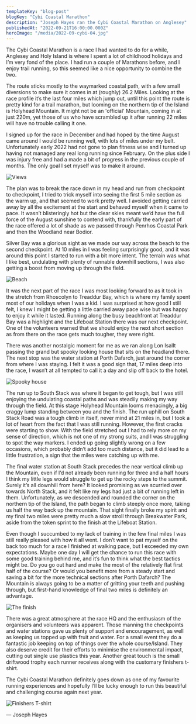 ```yaml
---
templateKey: "blog-post"
blogKey: "Cybi Coastal Marathon"
description: "Joseph Hayes ran the Cybi Coastal Marathon on Anglesey"
publishedAt: "2022-09-21T16:00:00.000Z"
heroImage: "/media/2022-09-cybi-04.jpg"
---
```

The Cybi Coastal Marathon is a race I had wanted to do for a while, Anglesey and Holy Island is where I spent a lot of 
childhood holidays and I’m very fond of the place. I had run a couple of Marathons before, and I enjoy trail running, 
so this seemed like a nice opportunity to combine the two.

The route sticks mostly to the waymarked coastal path, with a few small diversions to make sure it comes in at (roughly)
26.2 Miles. Looking at the race profile it’s the last four miles which jump out, until this point the route is pretty 
kind for a trail marathon, but looming on the northern tip of the Island is Holyhead Mountain. It might not be an 
'official' Mountain, coming in at just 220m, yet those of us who have scrambled up it after running 22 miles will 
have no trouble calling it one.

I signed up for the race in December and had hoped by the time August came around I would be running well, with lots 
of miles under my belt. Unfortunately early 2022 had not gone to plan fitness wise and I turned up having not managed 
any real long running since February. On the plus side I was injury free and had a made a bit of progress in the 
previous couple of months. The only goal I set myself was to make it around.

![Views](/media/2022-09-cybi-01.jpg)

The plan was to break the race down in my head and run from checkpoint to checkpoint, I tried to trick myself into 
seeing the first 5 mile section as the warm up, and that seemed to work pretty well. I avoided getting carried 
away by all the excitement at the start and behaved myself when it came to pace. It wasn’t blisteringly hot but 
the clear skies meant we’d have the full force of the August sunshine to contend with, thankfully the early part 
of the race offered a lot of shade as we passed through Penrhos Coastal Park and then the Woodland near Bodior.

Silver Bay was a glorious sight as we made our way across the beach to the second checkpoint. At 10 miles in I was 
feeling surprisingly good, and it was around this point I started to run with a bit more intent. The terrain was what 
I like best, undulating with plenty of runnable downhill sections, I was also getting a boost from moving up through 
the field.

![Beach](/media/2022-09-cybi-02.jpg)

It was the next part of the race I was most looking forward to as it took in the stretch from Rhoscolyn to Treaddur Bay, 
which is where my family spent most of our holidays when I was a kid. I was surprised at how good I still felt, I knew 
I might be getting a little carried away pace wise but was happy to enjoy it while it lasted. Running along the busy 
beachfront at Treaddur Bay was a highlight and the Lifeboat Station there was our next checkpoint. One of the 
volunteers warned that we should enjoy the next short section as from there on the race gets much tougher, they were 
right.

There was another nostalgic moment for me as we ran along Lon Isallt passing the grand but spooky looking house that 
sits on the headland there. The next stop was the water station at Porth Dafarch, just around the corner from where 
I was staying. I felt it was a good sign that, 17 miles deep into the race, I wasn’t at all tempted to call it a day 
and slip off back to the hotel.

![Spooky house](/media/2022-09-cybi-03.jpg)

The run up to South Stack was where it began to get tough, but I was still enjoying the undulating coastal paths and 
was steadily making my way through the field. At this stage Holyhead Mountain looms menacingly, a big craggy lump 
standing between you and the finish. The run uphill on South Stack Road was a tough climb in itself, never mind at 
21 miles in, but I took a lot of heart from the fact that I was still running. However, the first cracks were starting 
to show. With the field stretched out I had to rely more on my sense of direction, which is not one of my strong suits, 
and I was struggling to spot the way markers. I ended up going slightly wrong on a few occasions, which probably didn’t 
add too much distance, but it did lead to a little frustration, a sign that the miles were catching up with me.

The final water station at South Stack precedes the near vertical climb up the Mountain, even if I’d not already been 
running for three and a half hours I think my little legs would struggle to get up the rocky steps to the summit. 
Surely it’s all downhill from here? It looked promising as we scurried over towards North Stack, and it felt like my 
legs had just a bit of running left in them. Unfortunately, as we descended and rounded the corner on the northern tip 
of the Island, the path began to climb steeply once more, taking us half the way back up the mountain. That sight 
finally broke my spirit and my final two miles were pretty much a slow stroll through Breakwater Park, aside from the 
token sprint to the finish at the Lifeboat Station.

Even though I succumbed to my lack of training in the few final miles I was still really pleased with how it all went. 
I don’t want to pat myself on the back too much for a race I finished at walking pace, but I exceeded my own 
expectations. Maybe one day I will get the chance to run this race with some good training behind me, and it’s fun to 
think what the best tactics might be. Do you go out hard and make the most of the relatively flat first half of the 
course? Or would you benefit more from a steady start and saving a bit for the more technical sections after Porth 
Dafarch? The Mountain is always going to be a matter of gritting your teeth and pushing through, but first-hand 
knowledge of final two miles is definitely an advantage.

![The finish](/media/2022-09-cybi-05-finish.jpg)

There was a great atmosphere at the race HQ and the enthusiasm of the organisers and volunteers was apparent. Those 
manning the checkpoints and water stations gave us plenty of support and encouragement, as well as keeping us topped 
up with fruit and water. For a small event they do a fantastic job keeping on top of things over the whole 
course/Island. They also deserve credit for their efforts to minimise the environmental impact, cutting out single 
use plastics this year. Another great touch is the small driftwood trophy each runner receives along with the 
customary finishers t-shirt.

The Cybi Coastal Marathon definitely goes down as one of my favourite running experiences and hopefully I’ll be 
lucky enough to run this beautiful and challenging course again next year. 

![Finishers T-shirt](/media/2022-09-cybi-06-post-finish.jpg)

&mdash; Joseph Hayes